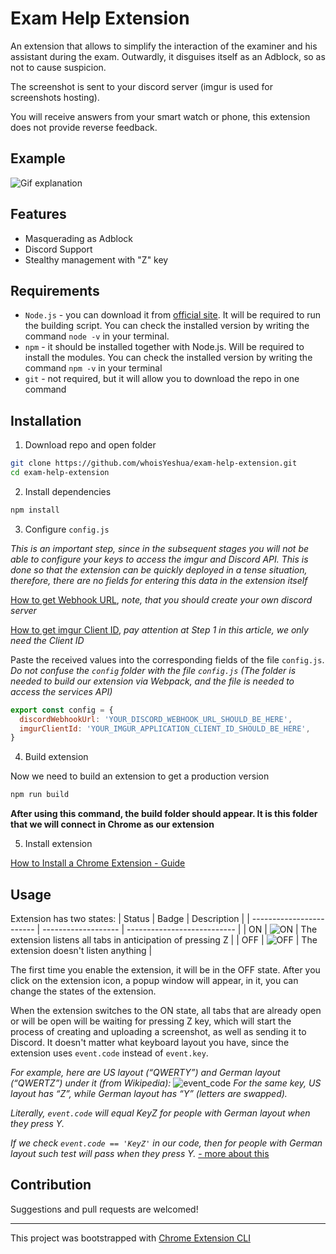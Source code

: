 # Exam Help Extension

An extension that allows to simplify the interaction of the examiner and his assistant during the exam. Outwardly, it disguises itself as an Adblock, so as not to cause suspicion.

The screenshot is sent to your discord server (imgur is used for screenshots hosting).

You will receive answers from your smart watch or phone, this extension does not provide reverse feedback.

## Example

![Gif explanation](https://i.imgur.com/Z6pvVNf.gif)

## Features

- Masquerading as Adblock
- Discord Support
- Stealthy management with "Z" key

## Requirements

- `Node.js` - you can download it from [official site](http://nodejs.org/en/). It will be required to run the building script. You can check the installed version by writing the command `node -v` in your terminal.
- `npm` - it should be installed together with Node.js. Will be required to install the modules. You can check the installed version by writing the command `npm -v` in your terminal
- `git` - not required, but it will allow you to download the repo in one command

## Installation

1. Download repo and open folder

```bash
git clone https://github.com/whoisYeshua/exam-help-extension.git
cd exam-help-extension
```

2. Install dependencies

```bash
npm install
```

3. Configure `config.js`

_This is an important step, since in the subsequent stages you will not be able to configure your keys to access the imgur and Discord API. This is done so that the extension can be quickly deployed in a tense situation, therefore, there are no fields for entering this data in the extension itself_

[How to get Webhook URL](https://help.dashe.io/en/articles/2521940-how-to-create-a-discord-webhook-url), _note, that you should create your own discord server_

[How to get imgur Client ID](https://compile.blog/imgur-api-image-uploader/), _pay attention at Step 1 in this article, we only need the Client ID_

Paste the received values into the corresponding fields of the file `config.js`. _Do not confuse the `config` folder with the file `config.js` (The folder is needed to build our extension via Webpack, and the file is needed to access the services API)_

```js
export const config = {
  discordWebhookUrl: 'YOUR_DISCORD_WEBHOOK_URL_SHOULD_BE_HERE',
  imgurClientId: 'YOUR_IMGUR_APPLICATION_CLIENT_ID_SHOULD_BE_HERE',
}
```

4. Build extension

Now we need to build an extension to get a production version

```bash
npm run build
```

**After using this command, the build folder should appear. It is this folder that we will connect in Chrome as our extension**

5. Install extension

[How to Install a Chrome Extension - Guide](https://www.thesslstore.com/blog/install-a-chrome-extension/)

## Usage

Extension has two states:
| Status | Badge | Description |
| ------------------------ | ------------------- | --------------------------- |
| ON | ![ON](https://i.imgur.com/z8vso6Z.png) | The extension listens all tabs in anticipation of pressing Z |
| OFF | ![OFF](https://i.imgur.com/JRDFzVa.png) | The extension doesn't listen anything |

The first time you enable the extension, it will be in the OFF state.
After you click on the extension icon, a popup window will appear, in it, you can change the states of the extension.

When the extension switches to the ON state, all tabs that are already open or will be open will be waiting for pressing Z key, which will start the process of creating and uploading a screenshot, as well as sending it to Discord. It doesn't matter what keyboard layout you have, since the extension uses `event.code` instead of `event.key`.

_For example, here are US layout (“QWERTY”) and German layout (“QWERTZ”) under it (from Wikipedia):_
![event_code](https://i.imgur.com/qLGM034.jpg)
_For the same key, US layout has “Z”, while German layout has “Y” (letters are swapped)._

_Literally, `event.code` will equal KeyZ for people with German layout when they press Y._

_If we check `event.code == 'KeyZ'` in our code, then for people with German layout such test will pass when they press Y._ [- more about this](https://javascript.info/keyboard-events)

## Contribution

Suggestions and pull requests are welcomed!

---

This project was bootstrapped with [Chrome Extension CLI](https://github.com/dutiyesh/chrome-extension-cli)
